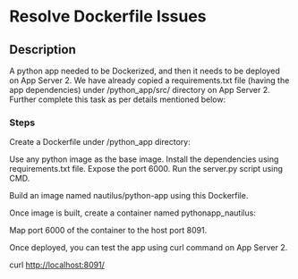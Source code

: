 # Resolve Dockerfile Issues

## Description

A python app needed to be Dockerized, and then it needs to be deployed on App Server 2. We have already copied a requirements.txt file (having the app dependencies) under /python_app/src/ directory on App Server 2. Further complete this task as per details mentioned below:

### Steps

Create a Dockerfile under /python_app directory:

Use any python image as the base image.
Install the dependencies using requirements.txt file.
Expose the port 6000.
Run the server.py script using CMD.

Build an image named nautilus/python-app using this Dockerfile.


Once image is built, create a container named pythonapp_nautilus:

Map port 6000 of the container to the host port 8091.

Once deployed, you can test the app using curl command on App Server 2.

curl <http://localhost:8091/>

